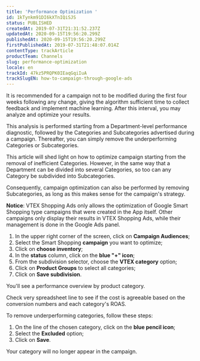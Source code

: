 ```yaml
---
title: 'Performance Optimization '
id: 1kTynkm91DI6kXTnIQiSJS
status: PUBLISHED
createdAt: 2019-07-31T21:31:52.237Z
updatedAt: 2020-09-15T19:56:20.299Z
publishedAt: 2020-09-15T19:56:20.299Z
firstPublishedAt: 2019-07-31T21:48:07.014Z
contentType: trackArticle
productTeam: Channels
slug: performance-optimization
locale: en
trackId: 47kz5PRQPK0IEaqGqiIuA
trackSlugEN: how-to-campaign-through-google-ads
---
```


It is recommended for a campaign not to be modified during the first four weeks following any change, giving the algorithm sufficient time to collect feedback and implement machine learning. After this interval, you may analyze and optimize your results.

This analysis is performed starting from a Department-level performance diagnostic, followed by the Categories and Subcategories advertised during a campaign. Thereafter, you can simply remove the underperforming Categories or Subcategories.

This article will shed light on how to optimize campaign starting from the removal of inefficient Categories. However, in the same way that a Department can be divided into several Categories, so too can any Category be subdivided into Subcategories.

Consequently, campaign optimization can also be performed by removing Subcategories, as long as this makes sense for the campaign's strategy.

<div class=“ alert alert-warning” >
<strong>Notice</strong>: VTEX Shopping Ads only allows the optimization of Google Smart Shopping type campaigns that were created in the App itself. Other campaigns only display their results in VTEX Shopping Ads, while their management is done in the Google Ads panel.
</div>

1. In the upper right corner of the screen, click on __Campaign Audiences__;
2. Select the Smart Shopping __campaign__ you want to optimize;
3. Click on __choose inventory__;
4. In the __status__ column, click on the __blue "+" icon__;
5. From the subdivision selector, choose the __VTEX category__ option;
6. Click on __Product Groups__ to select all categories;
7. Click on __Save subdivision__. 

You'll see a performance overview by product category.

Check very spreadsheet line to see if the cost is agreeable based on the conversion numbers and each category's ROAS. 

To remove underperforming categories, follow these steps:

1. On the line of the chosen category, click on the __blue pencil icon__;
2. Select the __Excluded__ option;
3. Click on __Save__.

Your category will no longer appear in the campaign.

